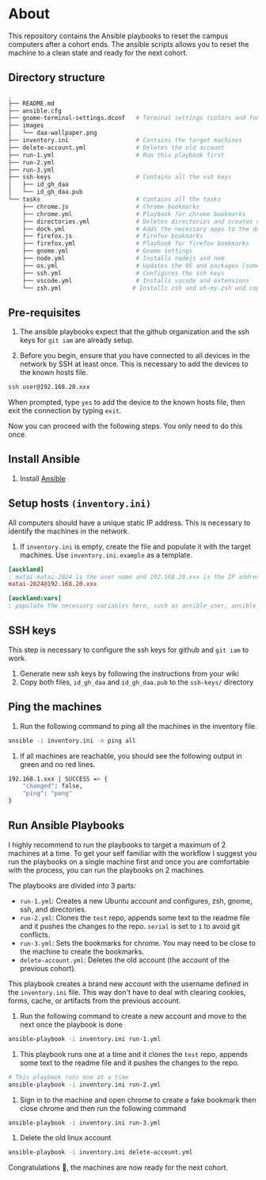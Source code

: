 # About

This repository contains the Ansible playbooks to reset the campus computers after a cohort ends.
The ansible scripts allows you to reset the machine to a clean state and ready for the next cohort.

## Directory structure

```sh
.
├── README.md
├── ansible.cfg
├── gnome-terminal-settings.dconf   # Terminal settings (colors and fonts)
├── images
│   └── daa-wallpaper.png
├── inventory.ini                   # Contains the target machines
├── delete-account.yml              # Deletes the old account
├── run-1.yml                       # Run this playbook first
├── run-2.yml
├── run-3.yml
├── ssh-keys                        # Contains all the ssh keys
│   ├── id_gh_daa
│   └── id_gh_daa.pub
└── tasks                           # Contains all the tasks
    ├── chrome.js                   # Chrome bookmarks
    ├── chrome.yml                  # Playbook for chrome bookmarks
    ├── directories.yml             # Deletes directories and creates new ones
    ├── dock.yml                    # Adds the necessary apps to the dock
    ├── firefox.js                  # Firefox bookmarks
    ├── firefox.yml                 # Playbook for firefox bookmarks
    ├── gnome.yml                   # Gnome settings
    ├── node.yml                    # Installs nodejs and nvm
    ├── os.yml                      # Updates the OS and packages (sometimes it fails)
    ├── ssh.yml                     # Configures the ssh keys
    ├── vscode.yml                  # Installs vscode and extensions
    └── zsh.yml                    # Installs zsh and oh-my-zsh and copies the zshrc file
```

## Pre-requisites

1. The ansible playbooks expect that the github organization and the ssh keys for `git iam` are already setup.

2. Before you begin, ensure that you have connected to all devices in the network by SSH at least once. This is necessary to add the devices to the known hosts file.

```sh
ssh user@192.168.20.xxx
```

When prompted, type `yes` to add the device to the known hosts file, then exit the connection by typing `exit`.

Now you can proceed with the following steps. You only need to do this once.

## Install Ansible

1. Install [Ansible](https://docs.ansible.com/ansible/latest/installation_guide/intro_installation.html)

## Setup hosts `(inventory.ini)`

All computers should have a unique static IP address. This is necessary to
identify the machines in the network.

1. If `inventory.ini` is empty, create the file and populate it with the target machines. Use `inventory.ini.example` as a template.

```ini
[auckland]
; matai-matai-2024 is the user name and 192.168.20.xxx is the IP address of the machine, where xxx is the unique number for the machine.
matai-2024@192.168.20.xxx

[auckland:vars]
; populate the necessary variables here, such as ansible_user, ansible_ssh_pass, etc.
```

## SSH keys

This step is necessary to configure the ssh keys for github and `git iam` to work.

1. Generate new ssh keys by following the instructions from your wiki
2. Copy both files, `id_gh_daa` and `id_gh_daa.pub` to the `ssh-keys/` directory

## Ping the machines

1. Run the following command to ping all the machines in the inventory file.

```sh
ansible -i inventory.ini -m ping all
```

1. If all machines are reachable, you should see the following output in green
   and no red lines.

```sh
192.168.1.xxx | SUCCESS => {
    "changed": false,
    "ping": "pong"
}
```

## Run Ansible Playbooks

I highly recommend to run the playbooks to target a maximum of 2 machines at a time.
To get your self familiar with the workflow I suggest you run the playbooks on a single
machine first and once you are comfortable with the process, you can run the playbooks on 2 machines.

The playbooks are divided into 3 parts:

- `run-1.yml`: Creates a new Ubuntu account and configures, zsh, gnome, ssh, and directories.
- `run-2.yml`: Clones the `test` repo, appends some text to the readme file and it pushes the changes to the repo. `serial` is set to `1` to avoid git conflicts.
- `run-3.yml`: Sets the bookmarks for chrome. You may need to be close to the machine to create the bookmarks.
- `delete-account.yml`: Deletes the old account (the account of the previous cohort).

This playbook creates a brand new account with the username defined in the
`inventory.ini` file. This way don't have to deal with clearing cookies, forms,
cache, or artifacts from the previous account.

1. Run the following command to create a new account and move to the next once the playbook is done

```sh
ansible-playbook -i inventory.ini run-1.yml
```

1. This playbook runs one at a time and it clones the `test` repo, appends some text to the readme file and it pushes the changes to the repo.

```sh
# This playbook runs one at a time
ansible-playbook -i inventory.ini run-2.yml
```

1. Sign in to the machine and open chrome to create a fake bookmark then close chrome and then run the following command

```sh
ansible-playbook -i inventory.ini run-3.yml
```

1. Delete the old linux account

```sh
ansible-playbook -i inventory.ini delete-account.yml
```

Congratulations 🎉, the machines are now ready for the next cohort.
